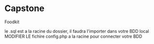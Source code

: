 # Capstone
Foodkit


le .sql est a la racine du dossier, il faudra l'importer dans votre BDD local
MODIFIER LE fichire config.php a la racine pour connecter votre BDD
